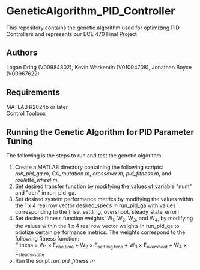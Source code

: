# GeneticAlgorithm_PID_Controller
This repository contains the genetic algorithm used for optimizing PID Controllers and represents our ECE 470 Final Project  

## Authors
Logan Dring (V00984802), Kevin Warkentin (V01004708), Jonathan Boyce (V00967622)

## Requirements
MATLAB R2024b or later  
Control Toolbox

## Running the Genetic Algorithm for PID Parameter Tuning
The following is the steps to run and test the genetic algorithm:  
1. Create a MATLAB directory containing the following scripts: *run_pid_ga.m*, *GA_mutation.m*, *crossover.m*, *pid_fitness.m*, and *roulette_wheel.m*.
2. Set desired transfer function by modifying the values of variable "num" and "den" in run_pid_ga.
3. Set desired system performance metrics by modifying the values within the 1 x 4 real row vector desired_specs in run_pid_ga with values corresponding to the [rise, settling, overshoot, steady_state_error]
4. Set desired fitness function weights, W<sub>1</sub>, W<sub>2</sub>, W<sub>3</sub>, and W<sub>4</sub>, by modifying the values within the 1 x 4 real row vector weights in run_pid_ga to priotize certain performance metrics. The weights correspond to the following fitness function:  
  Fitness = W<sub>1</sub> × E<sub>rise time</sub> + W<sub>2</sub> × E<sub>settling time</sub> + W<sub>3</sub> × E<sub>overshoot</sub> + W<sub>4</sub> × E<sub>steady-state</sub>
5. Run the script *run_pid_fitness.m*
  
